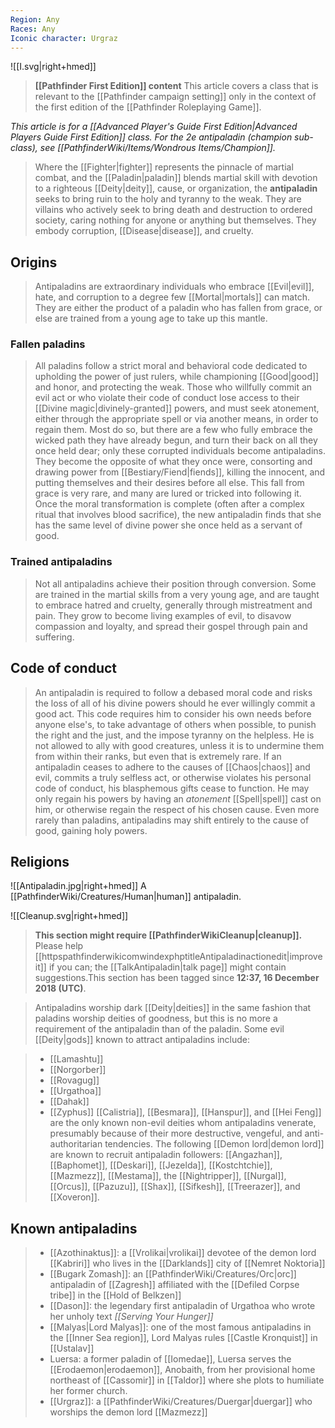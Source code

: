 ```yaml
---
Region: Any
Races: Any
Iconic character: Urgraz
---
```


![[I.svg|right+hmed]] 



> **[[Pathfinder First Edition]] content**
This article covers a class that is relevant to the [[Pathfinder campaign setting]] only in the context of the first edition of the [[Pathfinder Roleplaying Game]].


*This article is for a [[Advanced Player's Guide First Edition|Advanced Players Guide First Edition]] class. For the 2e antipaladin (champion sub-class), see [[PathfinderWiki/Items/Wondrous Items/Champion]].*
> Where the [[Fighter|fighter]] represents the pinnacle of martial combat, and the [[Paladin|paladin]] blends martial skill with devotion to a righteous [[Deity|deity]], cause, or organization, the **antipaladin** seeks to bring ruin to the holy and tyranny to the weak. They are villains who actively seek to bring death and destruction to ordered society, caring nothing for anyone or anything but themselves. They embody corruption, [[Disease|disease]], and cruelty.



## Origins

> Antipaladins are extraordinary individuals who embrace [[Evil|evil]], hate, and corruption to a degree few [[Mortal|mortals]] can match. They are either the product of a paladin who has fallen from grace, or else are trained from a young age to take up this mantle.


### Fallen paladins

> All paladins follow a strict moral and behavioral code dedicated to upholding the power of just rulers, while championing [[Good|good]] and honor, and protecting the weak. Those who willfully commit an evil act or who violate their code of conduct lose access to their [[Divine magic|divinely-granted]] powers, and must seek atonement, either through the appropriate spell or via another means, in order to regain them. Most do so, but there are a few who fully embrace the wicked path they have already begun, and turn their back on all they once held dear; only these corrupted individuals become antipaladins. They become the opposite of what they once were, consorting and drawing power from [[Bestiary/Fiend|fiends]], killing the innocent, and putting themselves and their desires before all else. This fall from grace is very rare, and many are lured or tricked into following it. Once the moral transformation is complete (often after a complex ritual that involves blood sacrifice), the new antipaladin finds that she has the same level of divine power she once held as a servant of good.


### Trained antipaladins

> Not all antipaladins achieve their position through conversion. Some are trained in the martial skills from a very young age, and are taught to embrace hatred and cruelty, generally through mistreatment and pain. They grow to become living examples of evil, to disavow compassion and loyalty, and spread their gospel through pain and suffering.


## Code of conduct

> An antipaladin is required to follow a debased moral code and risks the loss of all of his divine powers should he ever willingly commit a good act. This code requires him to consider his own needs before anyone else's, to take advantage of others when possible, to punish the right and the just, and the impose tyranny on the helpless. He is not allowed to ally with good creatures, unless it is to undermine them from within their ranks, but even that is extremely rare.
> If an antipaladin ceases to adhere to the causes of [[Chaos|chaos]] and evil, commits a truly selfless act, or otherwise violates his personal code of conduct, his blasphemous gifts cease to function. He may only regain his powers by having an  *atonement* [[Spell|spell]] cast on him, or otherwise regain the respect of his chosen cause. Even more rarely than paladins, antipaladins may shift entirely to the cause of good, gaining holy powers.


## Religions

![[Antipaladin.jpg|right+hmed]] 
 A [[PathfinderWiki/Creatures/Human|human]] antipaladin.



![[Cleanup.svg|right+hmed]] 



> **This section might require [[PathfinderWikiCleanup|cleanup]].**
Please help [[httpspathfinderwikicomwindexphptitleAntipaladinactionedit|improve it]] if you can; the [[TalkAntipaladin|talk page]] might contain suggestions.This section has been tagged since **12:37, 16 December 2018 (UTC)**.


> Antipaladins worship dark [[Deity|deities]] in the same fashion that paladins worship deities of goodness, but this is no more a requirement of the antipaladin than of the paladin. Some evil [[Deity|gods]] known to attract antipaladins include:

> - [[Lamashtu]]
> - [[Norgorber]]
> - [[Rovagug]]
> - [[Urgathoa]]
> - [[Dahak]]
> - [[Zyphus]]
> [[Calistria]], [[Besmara]], [[Hanspur]], and [[Hei Feng]] are the only known non-evil deities whom antipaladins venerate, presumably because of their more destructive, vengeful, and anti-authoritarian tendencies.
> The following [[Demon lord|demon lord]] are known to recruit antipaladin followers: [[Angazhan]], [[Baphomet]], [[Deskari]], [[Jezelda]], [[Kostchtchie]], [[Mazmezz]], [[Mestama]], the [[Nightripper]], [[Nurgal]], [[Orcus]], [[Pazuzu]], [[Shax]], [[Sifkesh]], [[Treerazer]], and [[Xoveron]].


## Known antipaladins

> - [[Azothinaktus]]: a [[Vrolikai|vrolikai]] devotee of the demon lord [[Kabriri]] who lives in the [[Darklands]] city of [[Nemret Noktoria]]
> - [[Bugark Zomash]]: an [[PathfinderWiki/Creatures/Orc|orc]] antipaladin of [[Zagresh]] affiliated with the [[Defiled Corpse tribe]] in the [[Hold of Belkzen]]
> - [[Dason]]: the legendary first antipaladin of Urgathoa who wrote her unholy text *[[Serving Your Hunger]]*
> - [[Malyas|Lord Malyas]]: one of the most famous antipaladins in the [[Inner Sea region]], Lord Malyas rules [[Castle Kronquist]] in [[Ustalav]]
> - Luersa: a former paladin of [[Iomedae]], Luersa serves the [[Erodaemon|erodaemon]], Anobaith, from her provisional home northeast of [[Cassomir]] in [[Taldor]] where she plots to humiliate her former church.
> - [[Urgraz]]: a [[PathfinderWiki/Creatures/Duergar|duergar]] who worships the demon lord [[Mazmezz]]







